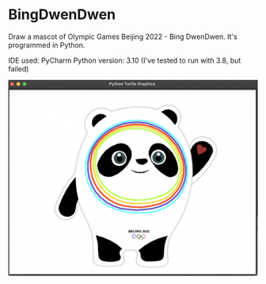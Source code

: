 # BingDwenDwen
Draw a mascot of Olympic Games Beijing 2022 - Bing DwenDwen. It's programmed in Python.

IDE used: PyCharm
Python version: 3.10 (I've tested to run with 3.8, but failed)

![This is an image](https://github.com/JeomJeom/BingDwenDwen/blob/main/demo/Screen%20Shot%202022-02-10%20at%201.34.09%20am.png)
